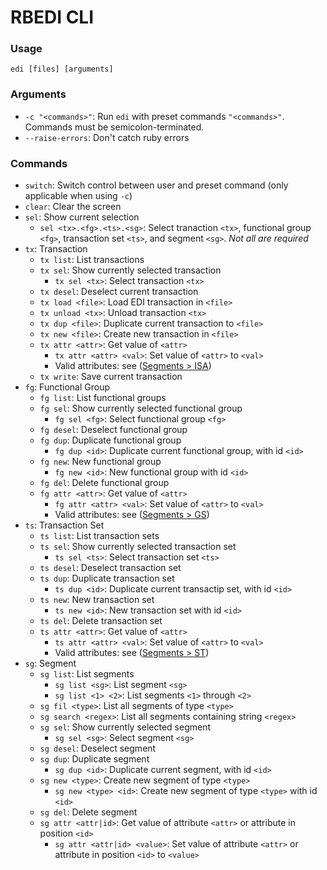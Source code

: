 # RBEDI CLI

### Usage
`edi [files] [arguments]`

### Arguments
* `-c "<commands>"`: Run `edi` with preset commands `"<commands>"`. Commands must be semicolon-terminated.
* `--raise-errors`: Don't catch ruby errors

### Commands
* `switch`: Switch control between user and preset command (only applicable when using `-c`)
* `clear`: Clear the screen
* `sel`: Show current selection
    * `sel <tx>.<fg>.<ts>.<sg>`: Select tranaction `<tx>`, functional group `<fg>`, transaction set `<ts>`, and segment `<sg>`. *Not all are required*
* `tx`: Transaction
    * `tx list`: List transactions
    * `tx sel`: Show currently selected transaction
        * `tx sel <tx>`: Select transaction `<tx>`
    * `tx desel`: Deselect current transaction
    * `tx load <file>`: Load EDI transaction in `<file>`
    * `tx unload <tx>`: Unload transaction `<tx>`
    * `tx dup <file>`: Duplicate current transaction to `<file>`
    * `tx new <file>`: Create new transaction in `<file>`
    * `tx attr <attr>`: Get value of `<attr>`
        * `tx attr <attr> <val>`: Set value of `<attr>` to `<val>`
        * Valid attributes: see ([Segments > ISA](segments/ISA.md))
    * `tx write`: Save current transaction
* `fg`: Functional Group
    * `fg list`: List functional groups
    * `fg sel`: Show currently selected functional group
        * `fg sel <fg>`: Select functional group `<fg>`
    * `fg desel`: Deselect functional group
    * `fg dup`: Duplicate functional group
        * `fg dup <id>`: Duplicate current functional group, with id `<id>`
    * `fg new`: New functional group
        * `fg new <id>`: New functional group with id `<id>`
    * `fg del`: Delete functional group
    * `fg attr <attr>`: Get value of `<attr>`
        * `fg attr <attr> <val>`: Set value of `<attr>` to `<val>`
        * Valid attributes: see ([Segments > GS](segments/GS.md))
* `ts`: Transaction Set
    * `ts list`: List transaction sets
    * `ts sel`: Show currently selected transaction set
        * `ts sel <ts>`: Select transaction set `<ts>`
    * `ts desel`: Deselect transaction set
    * `ts dup`: Duplicate transaction set
        * `ts dup <id>`: Duplicate current transactip set, with id `<id>`
    * `ts new`: New transaction set
        * `ts new <id>`: New transaction set with id `<id>`
    * `ts del`: Delete transaction set
    * `ts attr <attr>`: Get value of `<attr>`
        * `ts attr <attr> <val>`: Set value of `<attr>` to `<val>`
        * Valid attributes: see ([Segments > ST](segments/ST.md))
* `sg`: Segment
    * `sg list`: List segments
        * `sg list <sg>`: List segment `<sg>`
        * `sg list <1> <2>`: List segments `<1>` through `<2>`
    * `sg fil <type>`: List all segments of type `<type>`
    * `sg search <regex>`: List all segments containing string `<regex>`
    * `sg sel`: Show currently selected segment
        * `sg sel <sg>`: Select segment `<sg>`
    * `sg desel`: Deselect segment
    * `sg dup`: Duplicate segment
        * `sg dup <id>`: Duplicate current segment, with id `<id>`
    * `sg new <type>`: Create new segment of type `<type>`
        * `sg new <type> <id>`: Create new segment of type `<type>` with id `<id>`
    * `sg del`: Delete segment
    * `sg attr <attr|id>`: Get value of attribute `<attr>` or attribute in position `<id>`
        * `sg attr <attr|id> <value>`: Set value of attribute `<attr>` or attribute in position `<id>` to `<value>`
